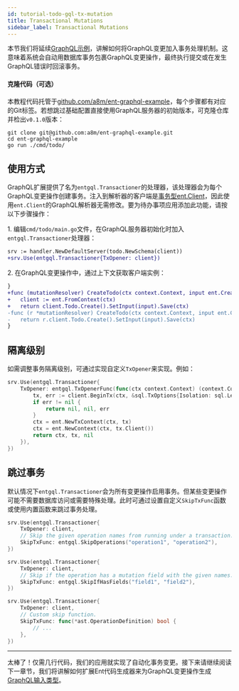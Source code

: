 ```yaml
---
id: tutorial-todo-gql-tx-mutation
title: Transactional Mutations
sidebar_label: Transactional Mutations
---
```


本节我们将延续[GraphQL示例](tutorial-todo-gql.mdx)，讲解如何将GraphQL变更加入事务处理机制。这意味着系统会自动用数据库事务包裹GraphQL变更操作，最终执行提交或在发生GraphQL错误时回滚事务。

#### 克隆代码（可选）

本教程代码托管于[github.com/a8m/ent-graphql-example](https://github.com/a8m/ent-graphql-example)，每个步骤都有对应的Git标签。若想跳过基础配置直接使用GraphQL服务器的初始版本，可克隆仓库并检出`v0.1.0`版本：

```console
git clone git@github.com:a8m/ent-graphql-example.git
cd ent-graphql-example 
go run ./cmd/todo/
```

## 使用方式

GraphQL扩展提供了名为`entgql.Transactioner`的处理器，该处理器会为每个GraphQL变更操作创建事务。注入到解析器的客户端是[事务型ent.Client](transactions.md#transactional-client)，因此使用`ent.Client`的GraphQL解析器无需修改。要为待办事项应用添加此功能，请按以下步骤操作：

1\. 编辑`cmd/todo/main.go`文件，在GraphQL服务器初始化时加入`entgql.Transactioner`处理器：

```diff title="cmd/todo/main.go"
srv := handler.NewDefaultServer(todo.NewSchema(client))
+srv.Use(entgql.Transactioner{TxOpener: client})
```

2\. 在GraphQL变更操作中，通过上下文获取客户端实例：

```diff title="todo.resolvers.go"
}
+func (mutationResolver) CreateTodo(ctx context.Context, input ent.CreateTodoInput) (*ent.Todo, error) {
+	client := ent.FromContext(ctx)
+	return client.Todo.Create().SetInput(input).Save(ctx)
-func (r *mutationResolver) CreateTodo(ctx context.Context, input ent.CreateTodoInput) (*ent.Todo, error) {
-	return r.client.Todo.Create().SetInput(input).Save(ctx)
}
```

## 隔离级别

如需调整事务隔离级别，可通过实现自定义`TxOpener`来实现。例如：

```go title="cmd/todo/main.go"
srv.Use(entgql.Transactioner{
	TxOpener: entgql.TxOpenerFunc(func(ctx context.Context) (context.Context, driver.Tx, error) {
		tx, err := client.BeginTx(ctx, &sql.TxOptions{Isolation: sql.LevelRepeatableRead})
		if err != nil {
			return nil, nil, err
		}
		ctx = ent.NewTxContext(ctx, tx)
		ctx = ent.NewContext(ctx, tx.Client())
		return ctx, tx, nil
	}),
})
```

## 跳过事务

默认情况下`entgql.Transactioner`会为所有变更操作启用事务。但某些变更操作可能不需要数据库访问或需要特殊处理。此时可通过设置自定义`SkipTxFunc`函数或使用内置函数来跳过事务处理。

```go title="cmd/todo/main.go" {4,10,16-18}
srv.Use(entgql.Transactioner{
	TxOpener: client,
	// Skip the given operation names from running under a transaction.
	SkipTxFunc: entgql.SkipOperations("operation1", "operation2"),
})

srv.Use(entgql.Transactioner{
	TxOpener: client,
	// Skip if the operation has a mutation field with the given names.
	SkipTxFunc: entgql.SkipIfHasFields("field1", "field2"),
})

srv.Use(entgql.Transactioner{
	TxOpener: client,
	// Custom skip function.
	SkipTxFunc: func(*ast.OperationDefinition) bool {
	    // ...
    },
})
```

---

太棒了！仅需几行代码，我们的应用就实现了自动化事务变更。接下来请继续阅读下一章节，我们将讲解如何扩展Ent代码生成器来为GraphQL变更操作生成[GraphQL输入类型](https://graphql.org/graphql-js/mutations-and-input-types/)。